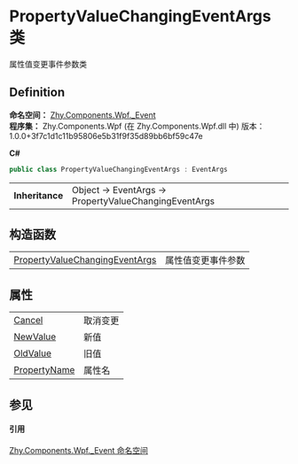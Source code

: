 # PropertyValueChangingEventArgs 类


属性值变更事件参数类



## Definition
**命名空间：** <a href="N_Zhy_Components_Wpf__Event.md">Zhy.Components.Wpf._Event</a>  
**程序集：** Zhy.Components.Wpf (在 Zhy.Components.Wpf.dll 中) 版本：1.0.0+3f7c1d1c11b95806e5b31f9f35d89bb6bf59c47e

**C#**
``` C#
public class PropertyValueChangingEventArgs : EventArgs
```

<table><tr><td><strong>Inheritance</strong></td><td>Object  →  EventArgs  →  PropertyValueChangingEventArgs</td></tr>
</table>



## 构造函数
<table>
<tr>
<td><a href="M_Zhy_Components_Wpf__Event_PropertyValueChangingEventArgs__ctor.md">PropertyValueChangingEventArgs</a></td>
<td>属性值变更事件参数</td></tr>
</table>

## 属性
<table>
<tr>
<td><a href="P_Zhy_Components_Wpf__Event_PropertyValueChangingEventArgs_Cancel.md">Cancel</a></td>
<td>取消变更</td></tr>
<tr>
<td><a href="P_Zhy_Components_Wpf__Event_PropertyValueChangingEventArgs_NewValue.md">NewValue</a></td>
<td>新值</td></tr>
<tr>
<td><a href="P_Zhy_Components_Wpf__Event_PropertyValueChangingEventArgs_OldValue.md">OldValue</a></td>
<td>旧值</td></tr>
<tr>
<td><a href="P_Zhy_Components_Wpf__Event_PropertyValueChangingEventArgs_PropertyName.md">PropertyName</a></td>
<td>属性名</td></tr>
</table>

## 参见


#### 引用
<a href="N_Zhy_Components_Wpf__Event.md">Zhy.Components.Wpf._Event 命名空间</a>  
